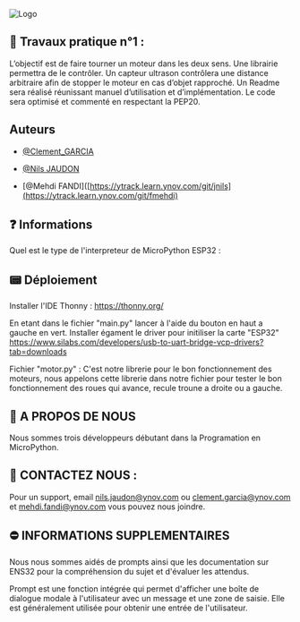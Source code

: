 
![Logo](https://www.google.fr/url?sa=i&url=https%3A%2F%2Fcreazilla.com%2Ffr%2Fnodes%2F57178-robot-clipart&psig=AOvVaw2FYIMu8yrdvo79_IH24HZP&ust=1708695484222000&source=images&cd=vfe&opi=89978449&ved=0CBIQjRxqFwoTCNDpxuyIv4QDFQAAAAAdAAAAABAZ)


## 🤖 Travaux pratique n°1 :

L’objectif est de faire tourner un moteur dans les deux sens. Une librairie permettra de le contrôler. 
Un capteur ultrason contrôlera une distance arbitraire afin de stopper le moteur en cas d’objet rapproché.
Un Readme sera réalisé réunissant manuel d’utilisation et d’implémentation.
Le code sera optimisé et commenté en respectant la PEP20.

## Auteurs

- [@Clement_GARCIA](https://ytrack.learn.ynov.com/git/gclement)

- [@Nils JAUDON](https://ytrack.learn.ynov.com/git/jnils)

- [@Mehdi FANDI]([https://ytrack.learn.ynov.com/git/jnils](https://ytrack.learn.ynov.com/git/fmehdi)

  
## ❓ Informations

Quel est le type de l'interpreteur de MicroPython ESP32 :

## 📟 Déploiement

Installer l'IDE Thonny : https://thonny.org/

En etant dans le fichier "main.py" lancer à l'aide du bouton en haut a gauche en vert.
Installer égament le driver pour initiliser la carte "ESP32" https://www.silabs.com/developers/usb-to-uart-bridge-vcp-drivers?tab=downloads


Fichier "motor.py" :
C'est notre librerie pour le bon fonctionnement des moteurs, nous appelons cette librerie dans notre fichier pour tester le bon fonctionnement des roues qui avance, recule troune a droite ou a gauche.

## 🚀 A PROPOS DE NOUS
Nous sommes trois développeurs débutant dans la Programation en MicroPython.

## 📌 CONTACTEZ NOUS :
Pour un support, email nils.jaudon@ynov.com ou clement.garcia@ynov.com et mehdi.fandi@ynov.com vous pouvez nous joindre.

## ⛔️ INFORMATIONS SUPPLEMENTAIRES
Nous nous sommes aidés de prompts ainsi que les documentation sur ENS32 pour la compréhension du sujet et d'évaluer les attendus.

Prompt est une fonction intégrée qui permet d'afficher une boîte de dialogue modale à l'utilisateur avec un message et une zone de saisie. 
Elle est généralement utilisée pour obtenir une entrée de l'utilisateur.
